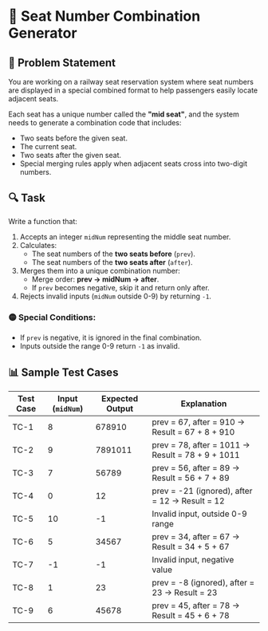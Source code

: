# 🚉 Seat Number Combination Generator

## 📝 Problem Statement
You are working on a railway seat reservation system where seat numbers are displayed in a special combined format to help passengers easily locate adjacent seats.

Each seat has a unique number called the **"mid seat"**, and the system needs to generate a combination code that includes:
- Two seats before the given seat.
- The current seat.
- Two seats after the given seat.
- Special merging rules apply when adjacent seats cross into two-digit numbers.

## 🔍 Task
Write a function that:
1. Accepts an integer `midNum` representing the middle seat number.
2. Calculates:
   - The seat numbers of the **two seats before** (`prev`).
   - The seat numbers of the **two seats after** (`after`).
3. Merges them into a unique combination number:
   - Merge order: **prev → midNum → after**.
   - If `prev` becomes negative, skip it and return only after.
4. Rejects invalid inputs (`midNum` outside 0-9) by returning `-1`.

### 🟡 Special Conditions:
- If `prev` is negative, it is ignored in the final combination.
- Inputs outside the range 0-9 return `-1` as invalid.

## 📊 Sample Test Cases

| Test Case | Input (`midNum`) | Expected Output | Explanation |
|-----------|------------------|-----------------|-------------|
| TC-1      | 8                | 678910          | prev = 67, after = 910 → Result = 67 + 8 + 910 |
| TC-2      | 9                | 7891011         | prev = 78, after = 1011 → Result = 78 + 9 + 1011 |
| TC-3      | 7                | 56789           | prev = 56, after = 89 → Result = 56 + 7 + 89 |
| TC-4      | 0                | 12              | prev = -21 (ignored), after = 12 → Result = 12 |
| TC-5      | 10               | -1              | Invalid input, outside 0-9 range |
| TC-6      | 5                | 34567           | prev = 34, after = 67 → Result = 34 + 5 + 67 |
| TC-7      | -1               | -1              | Invalid input, negative value |
| TC-8      | 1                | 23              | prev = -8 (ignored), after = 23 → Result = 23 |
| TC-9      | 6                | 45678           | prev = 45, after = 78 → Result = 45 + 6 + 78 |

